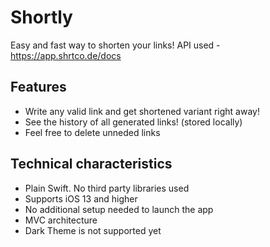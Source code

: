 
# Shortly

Easy and fast way to shorten your links! API used - https://app.shrtco.de/docs


## Features

- Write any valid link and get shortened variant right away!
- See the history of all generated links! (stored locally)
- Feel free to delete unneded links


## Technical characteristics

- Plain Swift. No third party libraries used
- Supports iOS 13 and higher
- No additional setup needed to launch the app
- MVC architecture
- Dark Theme is not supported yet
